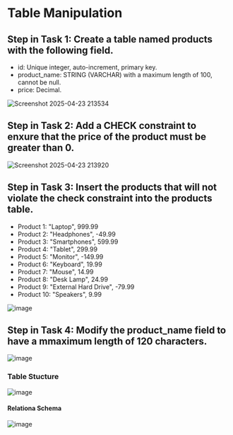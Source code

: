 # Table Manipulation

## Step in Task 1: Create a table named products with the following field.
- id: Unique integer, auto-increment, primary key.
- product_name: STRING (VARCHAR) with a maximum length of 100, cannot be null.
- price: Decimal.

![Screenshot 2025-04-23 213534](https://github.com/user-attachments/assets/57773499-009e-4b6f-8b06-b645b70e34a2)


## Step in Task 2: Add a CHECK constraint to enxure that the price of the product must be greater than 0.

![Screenshot 2025-04-23 213920](https://github.com/user-attachments/assets/d68a94bf-a92c-49c2-8ddf-7971d06e9684)

## Step in Task 3: Insert the products that will not violate the check constraint into the products table.
- Product 1: "Laptop", 999.99
- Product 2: "Headphones", -49.99
- Product 3: "Smartphones", 599.99
- Product 4: "Tablet", 299.99
- Product 5: "Monitor", -149.99
- Product 6: "Keyboard", 19.99
- Product 7: "Mouse", 14.99
- Product 8: "Desk Lamp", 24.99
- Product 9: "External Hard Drive", -79.99
- Product 10: "Speakers", 9.99

![image](https://github.com/user-attachments/assets/64f9e7b2-7307-4fd3-96c7-e376a581f7a9)


## Step in Task 4: Modify the product_name field to have a mmaximum length of 120 characters.

![image](https://github.com/user-attachments/assets/68222df7-ed20-40fa-9551-84893931da68)

     
### Table Stucture

![image](https://github.com/user-attachments/assets/194ecf04-77c4-450f-8439-5c71fa8f7e46)


#### Relationa Schema

![image](https://github.com/user-attachments/assets/29545f5f-e551-4b2c-9aed-9bf6359d920d)

  
